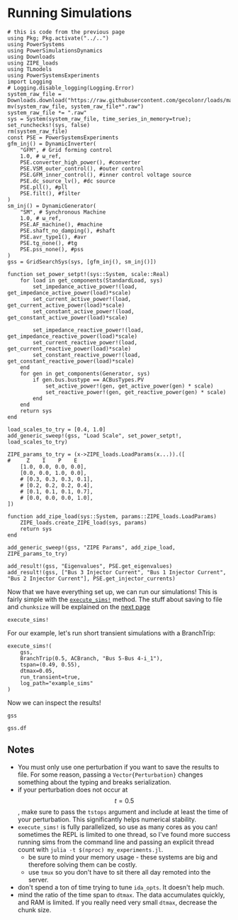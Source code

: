# Running Simulations

```@setup 1
# this is code from the previous page
using Pkg; Pkg.activate("../..")
using PowerSystems
using PowerSimulationsDynamics
using Downloads
using ZIPE_loads
using TLmodels
using PowerSystemsExperiments
import Logging
# Logging.disable_logging(Logging.Error)
system_raw_file = Downloads.download("https://raw.githubusercontent.com/gecolonr/loads/main/data/raw_data/WSCC_9bus.raw");
mv(system_raw_file, system_raw_file*".raw")
system_raw_file *= ".raw"
sys = System(system_raw_file, time_series_in_memory=true);
set_runchecks!(sys, false)
rm(system_raw_file)
const PSE = PowerSystemsExperiments
gfm_inj() = DynamicInverter(
    "GFM", # Grid forming control
    1.0, # ω_ref,
    PSE.converter_high_power(), #converter
    PSE.VSM_outer_control(), #outer control
    PSE.GFM_inner_control(), #inner control voltage source
    PSE.dc_source_lv(), #dc source
    PSE.pll(), #pll
    PSE.filt(), #filter
)
sm_inj() = DynamicGenerator(
    "SM", # Synchronous Machine
    1.0, # ω_ref,
    PSE.AF_machine(), #machine
    PSE.shaft_no_damping(), #shaft
    PSE.avr_type1(), #avr
    PSE.tg_none(), #tg
    PSE.pss_none(), #pss
)
gss = GridSearchSys(sys, [gfm_inj(), sm_inj()])

function set_power_setpt!(sys::System, scale::Real)
    for load in get_components(StandardLoad, sys)
        set_impedance_active_power!(load, get_impedance_active_power(load)*scale)
        set_current_active_power!(load, get_current_active_power(load)*scale)
        set_constant_active_power!(load, get_constant_active_power(load)*scale)
        
        set_impedance_reactive_power!(load, get_impedance_reactive_power(load)*scale)
        set_current_reactive_power!(load, get_current_reactive_power(load)*scale)
        set_constant_reactive_power!(load, get_constant_reactive_power(load)*scale)
    end
    for gen in get_components(Generator, sys)
        if gen.bus.bustype == ACBusTypes.PV
            set_active_power!(gen, get_active_power(gen) * scale)
            set_reactive_power!(gen, get_reactive_power(gen) * scale)
        end
    end
    return sys
end

load_scales_to_try = [0.4, 1.0]
add_generic_sweep!(gss, "Load Scale", set_power_setpt!, load_scales_to_try)

ZIPE_params_to_try = (x->ZIPE_loads.LoadParams(x...)).([
#     Z    I    P    E
    [1.0, 0.0, 0.0, 0.0],
    [0.0, 0.0, 1.0, 0.0],
    # [0.3, 0.3, 0.3, 0.1],
    # [0.2, 0.2, 0.2, 0.4],
    # [0.1, 0.1, 0.1, 0.7],
    # [0.0, 0.0, 0.0, 1.0],
])

function add_zipe_load(sys::System, params::ZIPE_loads.LoadParams)
    ZIPE_loads.create_ZIPE_load(sys, params)
    return sys
end

add_generic_sweep!(gss, "ZIPE Params", add_zipe_load, ZIPE_params_to_try)

add_result!(gss, "Eigenvalues", PSE.get_eigenvalues)
add_result!(gss, ["Bus 3 Injector Current", "Bus 1 Injector Current", "Bus 2 Injector Current"], PSE.get_injector_currents)

```

Now that we have everything set up, we can run our simulations! This is fairly simple with the [`execute_sims!`](@ref) method. The stuff about saving to file and `chunksize` will be explained on the [next page](saving.md)

```@docs; canonical=false
execute_sims!
```

For our example, let's run short transient simulations with a BranchTrip:

```@example 1
execute_sims!(
    gss, 
    BranchTrip(0.5, ACBranch, "Bus 5-Bus 4-i_1"), 
    tspan=(0.49, 0.55), 
    dtmax=0.05, 
    run_transient=true, 
    log_path="example_sims"
)
```

Now we can inspect the results!
```@example 1
gss
```
```@repl 1
gss.df
```

## Notes
 - You must only use one perturbation if you want to save the results to file. For some reason, passing a `Vector{Perturbation}` changes something about the typing and breaks serialization.
 - if your perturbation does not occur at $$t=0.5$$, make sure to pass the `tstops` argument and include at least the time of your perturbation. This significantly helps numerical stability.
 - `execute_sims!` is fully parallelized, so use as many cores as you can! sometimes the REPL is limited to one thread, so I've found more success running sims from the command line and passing an explicit thread count with `julia -t $(nproc) my_experiments.jl`.
    - be sure to mind your memory usage - these systems are big and therefore solving them can be costly.
    - use `tmux` so you don't have to sit there all day remoted into the server.
 - don't spend a ton of time trying to tune `ida_opts`. It doesn't help much.
 - mind the ratio of the time span to `dtmax`. The data accumulates quickly, and RAM is limited. If you really need very small `dtmax`, decrease the chunk size.